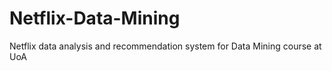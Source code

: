 # Netflix-Data-Mining
Netflix data analysis and recommendation system for Data Mining course at UoA
